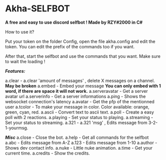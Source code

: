 # Akha-SELFBOT
**A free and easy to use discord selfbot ! Made by RZY#2000 in C#**

How to use it?

Put your token on the folder Config, open the file akha.config and edit the token.
You can edit the prefix of the commands too if you want.

After that, start the selfbot and use the commands that you want. Make sure to wait the loading !


***Features:***

a.clear - a.clear 'amount of messages' , delete X messages on a channel. **May be broken**
a.embed             - Embed your message **You can only embed with 1 word, if there are space it will  not work.**
a.serveravatar      - Get a server avatar url
a.serverinfo        - Get a server informations
a.ping              - Shows the websocket connection's latency
a.avatar            - Get the pfp of the mentionned user
a.tcolor            - To make your message in color. Color available: orange, green, cyan, red.
a.ascii             - Convert text to ascii text.
a.poll              - Create a easy poll with 2 reactions.
a.playing           - Set your status to playing.
a.streaming         - Set your status to streaming.
a.321               - a.321 'msg' , Edits message from 3-2-1-yourmsg.

***Misc***
a.close             - Close the bot.
a.help              - Get all commands for the selfbot
a.abc               - Edits message from A-Z
a.123               - Edits message from 1-10
a.author            - Shows dev contact info.
a.nuke              - Little nuke animation.
a.time              - Get your current time.
a.credits           - Show the credits.
